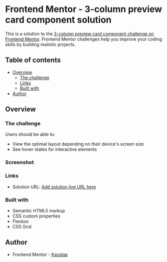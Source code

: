 # Frontend Mentor - 3-column preview card component solution

This is a solution to the [3-column preview card component challenge on Frontend Mentor](https://www.frontendmentor.io/challenges/3column-preview-card-component-pH92eAR2-). Frontend Mentor challenges help you improve your coding skills by building realistic projects. 

## Table of contents

- [Overview](#overview)
  - [The challenge](#the-challenge)
  - [Links](#links)
  - [Built with](#built-with)
- [Author](#author)


## Overview

### The challenge

Users should be able to:

- View the optimal layout depending on their device's screen size
- See hover states for interactive elements

### Screenshot


### Links

- Solution URL: [Add solution live URL here](https://www.frontendmentor.io/solutions/responsive-columncardcomponent-qWraKCX0p)


### Built with

- Semantic HTML5 markup
- CSS custom properties
- Flexbox
- CSS Grid


## Author

- Frontend Mentor - [Kazalaa](https://www.frontendmentor.io/profile/Kazalaa)


